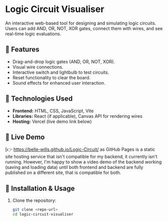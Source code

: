 # Logic Circuit Visualiser

An interactive web-based tool for designing and simulating logic circuits. Users can add AND, OR, NOT, XOR gates, connect them with wires, and see real-time logic evaluations.

## 🔹 Features
- Drag-and-drop logic gates (AND, OR, NOT, XOR).
- Visual wire connections.
- Interactive switch and lightbulb to test circuits.
- Reset functionality to clear the board.
- Sound effects for enhanced user interaction.

## 🔹 Technologies Used
- **Frontend:** HTML, CSS, JavaScript, Vite
- **Libraries:** React (if applicable), Canvas API for rendering wires
- **Hosting:** Vercel (live demo link below)

## 🔹 Live Demo
[👉 https://belle-wills.github.io/Logic-Circuit/ 
as GitHub Pages is a static site hosting service that isn't compatible for my backend, it currently isn't running. However, I'm happy to show a video demo of the backend working (saving and loading data) until both frontend and backend are fully published on a different site, that is compatible for both. 

## 🔹 Installation & Usage
1. Clone the repository:
   ```sh
   git clone <repo-url>
   cd logic-circuit-visualiser
